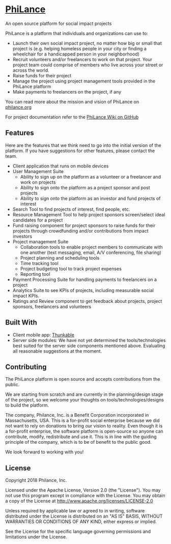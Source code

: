 # [PhiLance](http://philance.org)
An open source platform for social impact projects

PhiLance is a platform that individuals and organizations can use to:
* Launch their own social impact project, no matter how big or small that project is (e.g. helping homeless people in your city or finding a wheelchair for a handicapped person in your neighborhood)
* Recruit volunteers and/or freelancers to work on that project. Your project team could comprise of members who live across your street or across the world.
* Raise funds for their project
* Manage the project using project management tools provided in the PhiLance platform
* Make payments to freelancers on the project, if any

You can read more about the mission and vision of PhiLance on [philance.org](http://philance.org)

For project documentation refer to the [PhiLance Wiki on GitHub](https://github.com/Philance/Philance/wiki)

## Features
Here are the features that we think need to go into the initial version of the platform. If you have suggestions for other features, please contact the team.
* Client application that runs on mobile devices
* User Management Suite
  * Ability to sign up on the platform as a volunteer or a freelancer and work on projects
  * Ability to sign onto the platform as a project sponsor and post projects
  * Ability to sign onto the platform as an investor and fund projects of interest
* Search Tool to find projects of interest, find people, etc.
* Resource Management Tool to help project sponsors screen/select ideal candidates for a project
* Fund raising component for project sponsors to raise funds for their projects through crowdfunding and/or contributions from impact investors
* Project management Suite
  * Collaboration tools to enable project members to communicate with one another (text messaging, email, A/V conferencing, file sharing)
  * Project planning and scheduling tools
  * Time tracking tool
  * Project budgeting tool to track project expenses
  * Reporting tool
* Payment Processing Suite for handling payments to freelancers on a project
* Analytics Suite to see KPIs of projects, including measurable social impact KPIs.
* Ratings and Review component to get feedback about projects, project sponsors, freelancers and volunteers

## Built With
* Client mobile app: [Thunkable](https://thunkable.com/#/)
* Server side modules: We have not yet determined the tools/technologies best suited for the server side components mentioned above. Evaluating all reasonable suggestions at the moment.

## Contributing
The PhiLance platform is open source and accepts contributions from the public.

We are starting from scratch and are currently in the planning/design stage of the project, so we welcome your thoughts on tools/technologies/designs to build the platform.

The company, Philance, Inc. is a Benefit Corporation incorporated in Massachusetts, USA. This is a for-profit social enterprise because we did not want to rely on donations to bring our vision to reality. Even though it is a for-profit enterprise, the software platform is open-source so anyone can contribute, modify, redistribute and use it. This is in line with the guiding principle of the company, which is to be of benefit to the public good.

We look forward to working with you!

## License
Copyright 2018 Philance, Inc.

Licensed under the Apache License, Version 2.0 (the "License").
You may not use this program except in compliance with the License.
You may obtain a copy of the License at http://www.apache.org/licenses/LICENSE-2.0

Unless required by applicable law or agreed to in writing, software distributed under the License is distributed on an "AS IS" BASIS, WITHOUT WARRANTIES OR CONDITIONS OF ANY KIND, either express or implied.

See the License for the specific language governing permissions and limitations under the License.
